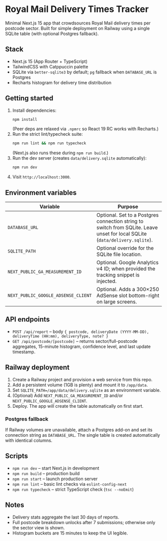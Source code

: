 # Royal Mail Delivery Times Tracker

Minimal Next.js 15 app that crowdsources Royal Mail delivery times per postcode sector. Built for simple deployment on Railway using a single SQLite table (with optional Postgres fallback).

## Stack
- Next.js 15 (App Router + TypeScript)
- TailwindCSS with Catppuccin palette
- SQLite via `better-sqlite3` by default; `pg` fallback when `DATABASE_URL` is Postgres
- Recharts histogram for delivery time distribution

## Getting started
1. Install dependencies:
   ```bash
   npm install
   ```
   (Peer deps are relaxed via `.npmrc` so React 19 RC works with Recharts.)
2. Run the strict lint/typecheck suite:
   ```bash
   npm run lint && npm run typecheck
   ```
   (Next.js also runs these during `npm run build`.)
3. Run the dev server (creates `data/delivery.sqlite` automatically):
   ```bash
   npm run dev
   ```
4. Visit `http://localhost:3000`.

## Environment variables
| Variable | Purpose |
| --- | --- |
| `DATABASE_URL` | Optional. Set to a Postgres connection string to switch from SQLite. Leave unset for local SQLite (`data/delivery.sqlite`). |
| `SQLITE_PATH` | Optional override for the SQLite file location. |
| `NEXT_PUBLIC_GA_MEASUREMENT_ID` | Optional. Google Analytics v4 ID; when provided the tracking snippet is injected. |
| `NEXT_PUBLIC_GOOGLE_ADSENSE_CLIENT` | Optional. Adds a 300×250 AdSense slot bottom-right on large screens. |

## API endpoints
- `POST /api/report` – body `{ postcode, deliveryDate (YYYY-MM-DD), deliveryTime (HH:mm), deliveryType, note? }`
- `GET /api/postcode/[postcode]` – returns sector/full-postcode aggregates, 15-minute histogram, confidence level, and last update timestamp.

## Railway deployment
1. Create a Railway project and provision a web service from this repo.
2. Add a persistent volume (1GB is plenty) and mount it to `/app/data`.
3. Set `SQLITE_PATH=/app/data/delivery.sqlite` as an environment variable.
4. (Optional) Add `NEXT_PUBLIC_GA_MEASUREMENT_ID` and/or `NEXT_PUBLIC_GOOGLE_ADSENSE_CLIENT`.
5. Deploy. The app will create the table automatically on first start.

### Postgres fallback
If Railway volumes are unavailable, attach a Postgres add-on and set its connection string as `DATABASE_URL`. The single table is created automatically with identical columns.

## Scripts
- `npm run dev` – start Next.js in development
- `npm run build` – production build
- `npm run start` – launch production server
- `npm run lint` – basic lint checks via `eslint-config-next`
- `npm run typecheck` – strict TypeScript check (`tsc --noEmit`)

## Notes
- Delivery stats aggregate the last 30 days of reports.
- Full postcode breakdown unlocks after 7 submissions; otherwise only the sector view is shown.
- Histogram buckets are 15 minutes to keep the UI legible.
